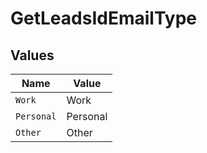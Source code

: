 # GetLeadsIdEmailType


## Values

| Name       | Value      |
| ---------- | ---------- |
| `Work`     | Work       |
| `Personal` | Personal   |
| `Other`    | Other      |